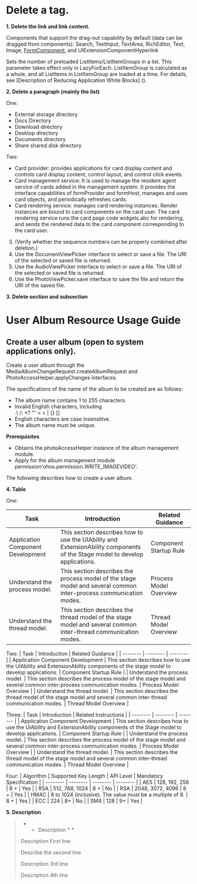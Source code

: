 # Delete a tag.

 **1. Delete the link and link content.** 

Components that support the drag-out capability by default (data can be dragged from components): Search, TextInput, TextArea, RichEditor, Text, Image, <!--Del-->[FormComponent](), and UIExtensionComponent<!--DelEnd-->Hyperlink

Sets the number of preloaded ListItems/ListItemGroups in a list. This parameter takes effect only in LazyForEach. ListItemGroup is calculated as a whole, and all ListItems in ListItemGroup are loaded at a time. <!--Del-->For details, see [Description of Reducing Application White Blocks] (). <!--DelEnd-->

 **2. Delete a paragraph (mainly the list)** 

One:
<!--Del-->
- External storage directory
- Docs Directory<!--DelEnd-->
- Download directory
- Desktop directory
- Documents directory
- Share shared disk directory

Two:
- Card provider: provides applications for card display content and controls card display content, control layout, and control click events.
- Card management service: It is used to manage the resident agent service of cards added in the management system. It provides the interface capabilities of formProvider and formHost, manages and uses card objects, and periodically refreshes cards. <!--Del-->
- Card rendering service: manages card rendering instances. Render instances are bound to card components on the card user. The card rendering service runs the card page code widgets.abc for rendering, and sends the rendered data to the card component corresponding to the card user. <!--DelEnd-->

3. (Verify whether the sequence numbers can be properly combined after deletion.)
1. Use the DocumentViewPicker interface to select or save a file. The URI of the selected or saved file is returned. <!--Del-->
2. Use the AudioViewPicker interface to select or save a file. The URI of the selected or saved file is returned. <!--DelEnd-->
3. Use the PhotoViewPicker.save interface to save the file and return the URI of the saved file.

**3. Delete section and subsection** 

# User Album Resource Usage Guide

<!--Del-->
## Create a user album (open to system applications only).

Create a user album through the MediaAlbumChangeRequest.createAlbumRequest and PhotoAccessHelper.applyChanges interfaces.

The specifications of the name of the album to be created are as follows:

- The album name contains 1 to 255 characters.
- Invalid English characters, including <br>.\ /: *? "'`< > | {} []
- English characters are case insensitive.
- The album name must be unique.

**Prerequisites**

- Obtains the photoAccessHelper instance of the album management module.
- Apply for the album management module permission'ohos.permission.WRITE_IMAGEVIDEO'.

The following describes how to create a user album.
<!--DelEnd-->

 **4. Table** 

One:
<!--Del-->
| Task | Introduction | Related Guidance |
| -------- | -------- | -------- |
| Application Component Development | This section describes how to use the UIAbility and ExtensionAbility components of the Stage model to develop applications. | Component Startup Rule |
| Understand the process model. | This section describes the process model of the stage model and several common inter-process communication modes. | Process Model Overview |
| Understand the thread model. | This section describes the thread model of the stage model and several common inter-thread communication modes. | Thread Model Overview |
<!--DelEnd-->

Two:
| Task | Introduction | Related Guidance |
| -------- | -------- | -------- |
| <!--DelRow-->Application Component Development | This section describes how to use the UIAbility and ExtensionAbility components of the stage model to develop applications. | Component Startup Rule |
| Understand the process model. | This section describes the process model of the stage model and several common inter-process communication modes. | Process Model Overview |
| Understand the thread model. | This section describes the thread model of the stage model and several common inter-thread communication modes. | Thread Model Overview |

Three:
| Task | <!--DelCol2-->Introduction | Related Instructions |
| -------- | -------- | -------- |
| Application Component Development | This section describes how to use the UIAbility and ExtensionAbility components of the Stage model to develop applications. | Component Startup Rule |
| Understand the process model. | This section describes the process model of the stage model and several common inter-process communication modes. | Process Model Overview |
| Understand the thread model. | This section describes the thread model of the stage model and several common inter-thread communication modes. | Thread Model Overview |

Four:
| Algorithm | Supported Key Length | API Level | <!--DelCol4--> Mandatory Specification |
| -------- | -------- | -------- | -------- |
| AES | 128, 192, 256 | 8 + | Yes |<!--Del-->
| RSA | 512, 768, 1024 | 8 + | No |<!--DelEnd-->
| RSA | 2048, 3072, 4096 | 8 + | Yes |
| HMAC | 8 to 1024 (inclusive). The value must be a multiple of 8. | 8 + | Yes |<!--Del-->
| ECC | 224 | 8+ | No |<!--DelEnd-->
| SM4 | 128 | 9+ | Yes |

 **5. Description** 

> * * Description * *
>
> Description First line
>
> <!--Del-->Describe the second line<!--DelEnd-->
>
> Description 3rd line
>
> <!--Del-->Description 4th line <!--DelEnd-->
